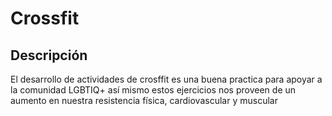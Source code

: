 # **Crossfit**



## Descripción 

El desarrollo de actividades de crosffit es una buena practica para apoyar a la comunidad LGBTIQ+ así mismo estos ejercicios nos proveen de un aumento en nuestra resistencia física, cardiovascular y muscular
